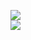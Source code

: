 [![](https://img.shields.io/badge/Made%20With-Github%20Spray-lightgrey.svg?style=for-the-badge&logo=github)](https://github.com/Annihil/github-spray#21324)  
[![](https://i.imgur.com/2DrTn0Z.gif)](https://github.com/Annihil/github-spray)